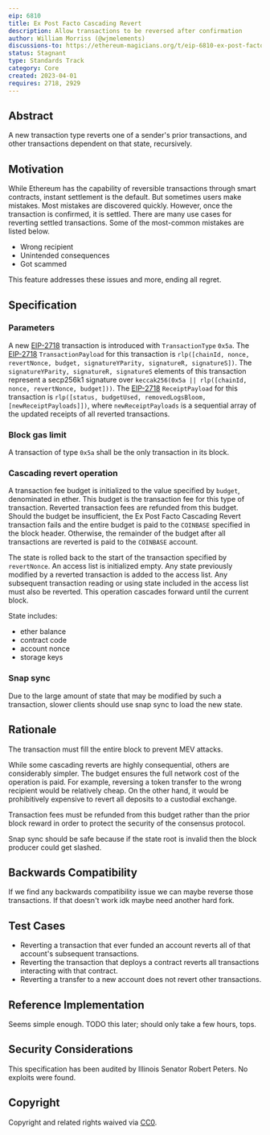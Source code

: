 ```yaml
---
eip: 6810
title: Ex Post Facto Cascading Revert
description: Allow transactions to be reversed after confirmation
author: William Morriss (@wjmelements)
discussions-to: https://ethereum-magicians.org/t/eip-6810-ex-post-facto-cascading-revert/13630
status: Stagnant
type: Standards Track
category: Core
created: 2023-04-01
requires: 2718, 2929
---
```


## Abstract

A new transaction type reverts one of a sender's prior transactions, and other transactions dependent on that state, recursively.

## Motivation

While Ethereum has the capability of reversible transactions through smart contracts, instant settlement is the default.
But sometimes users make mistakes.
Most mistakes are discovered quickly.
However, once the transaction is confirmed, it is settled.
There are many use cases for reverting settled transactions.
Some of the most-common mistakes are listed below.

- Wrong recipient
- Unintended consequences
- Got scammed

This feature addresses these issues and more, ending all regret.

## Specification

### Parameters

A new [EIP-2718](./02718.md) transaction is introduced with `TransactionType` `0x5a`.
The [EIP-2718](./02718.md) `TransactionPayload` for this transaction is `rlp([chainId, nonce, revertNonce, budget, signatureYParity, signatureR, signatureS])`.
The `signatureYParity, signatureR, signatureS` elements of this transaction represent a secp256k1 signature over `keccak256(0x5a || rlp([chainId, nonce, revertNonce, budget]))`.
The [EIP-2718](./02718.md) `ReceiptPayload` for this transaction is `rlp([status, budgetUsed, removedLogsBloom, [newReceiptPayloads]])`, where `newReceiptPayloads` is a sequential array of the updated receipts of all reverted transactions.

### Block gas limit

A transaction of type `0x5a` shall be the only transaction in its block.

### Cascading revert operation

A transaction fee budget is initialized to the value specified by `budget`, denominated in ether.
This budget is the transaction fee for this type of transaction.
Reverted transaction fees are refunded from this budget.
Should the budget be insufficient, the Ex Post Facto Cascading Revert transaction fails and the entire budget is paid to the `COINBASE` specified in the block header.
Otherwise, the remainder of the budget after all transactions are reverted is paid to the `COINBASE` account.

The state is rolled back to the start of the transaction specified by `revertNonce`.
An access list is initialized empty.
Any state previously modified by a reverted transaction is added to the access list.
Any subsequent transaction reading or using state included in the access list must also be reverted.
This operation cascades forward until the current block.

State includes:

- ether balance
- contract code
- account nonce
- storage keys

### Snap sync

Due to the large amount of state that may be modified by such a transaction, slower clients should use snap sync to load the new state.

## Rationale

The transaction must fill the entire block to prevent MEV attacks.

While some cascading reverts are highly consequential, others are considerably simpler.
The budget ensures the full network cost of the operation is paid.
For example, reversing a token transfer to the wrong recipient would be relatively cheap.
On the other hand, it would be prohibitively expensive to revert all deposits to a custodial exchange.

Transaction fees must be refunded from this budget rather than the prior block reward in order to protect the security of the consensus protocol.

Snap sync should be safe because if the state root is invalid then the block producer could get slashed.

## Backwards Compatibility

If we find any backwards compatibility issue we can maybe reverse those transactions.
If that doesn't work idk maybe need another hard fork.

## Test Cases

- Reverting a transaction that ever funded an account reverts all of that account's subsequent transactions.
- Reverting the transaction that deploys a contract reverts all transactions interacting with that contract.
- Reverting a transfer to a new account does not revert other transactions.

## Reference Implementation

Seems simple enough.
TODO this later; should only take a few hours, tops.

## Security Considerations

This specification has been audited by Illinois Senator Robert Peters.
No exploits were found.

## Copyright

Copyright and related rights waived via [CC0](/LICENSE.md).
